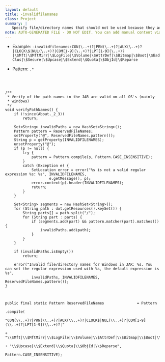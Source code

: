 ```yaml
---
layout: default
title: -invalidfilenames
class: Project
summary: |
   Specify file/directory names that should not be used because they are not portable.
note: AUTO-GENERATED FILE - DO NOT EDIT. You can add manual content via same filename in ext folder. 
---
```


- Example: `-invalidfilenames:CON(\..+)?|PRN(\..+)?|AUX(\..+)?|CLOCK\$|NUL(\..+)?|COM[1-9](\..+)?|LPT[1-9](\..+)?|\$Mft|\$MftMirr|\$LogFile|\$Volume|\$AttrDef|\$Bitmap|\$Boot|\$BadClus|\$Secure|\$Upcase|\$Extend|\$Quota|\$ObjId|\$Reparse`

- Pattern: `.*`

<!-- Manual content from: ext/invalidfilenames.md --><br /><br />

	/**
	 * Verify of the path names in the JAR are valid on all OS's (mainly
	 * windows)
	 */
	void verifyPathNames() {
		if (!since(About._2_3))
			return;

		Set<String> invalidPaths = new HashSet<String>();
		Pattern pattern = ReservedFileNames;
		setProperty("@", ReservedFileNames.pattern());
		String p = getProperty(INVALIDFILENAMES);
		unsetProperty("@");
		if (p != null) {
			try {
				pattern = Pattern.compile(p, Pattern.CASE_INSENSITIVE);
			}
			catch (Exception e) {
				SetLocation error = error("%s is not a valid regular expression %s: %s", INVALIDFILENAMES,
						e.getMessage(), p);
				error.context(p).header(INVALIDFILENAMES);
				return;
			}
		}

		Set<String> segments = new HashSet<String>();
		for (String path : dot.getResources().keySet()) {
			String parts[] = path.split("/");
			for (String part : parts) {
				if (segments.add(part) && pattern.matcher(part).matches()) {
					invalidPaths.add(path);
				}
			}
		}

		if (invalidPaths.isEmpty())
			return;

		error("Invalid file/directory names for Windows in JAR: %s. You can set the regular expression used with %s, the default expression is %s",
				invalidPaths, INVALIDFILENAMES, ReservedFileNames.pattern());
	}



	public final static Pattern	ReservedFileNames				= Pattern
																		.compile(
																				"CON(\\..+)?|PRN(\\..+)?|AUX(\\..+)?|CLOCK$|NUL(\\..+)?|COM[1-9](\\..+)?|LPT[1-9](\\..+)?|"
																						+ "\\$Mft|\\$MftMirr|\\$LogFile|\\$Volume|\\$AttrDef|\\$Bitmap|\\$Boot|\\$BadClus|\\$Secure|"
																						+ "\\$Upcase|\\$Extend|\\$Quota|\\$ObjId|\\$Reparse",
																				Pattern.CASE_INSENSITIVE);
